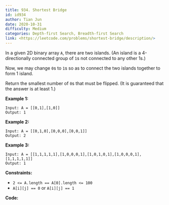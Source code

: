 ```yaml
---
title: 934. Shortest Bridge
id: id934
author: Tian Jun
date: 2020-10-31
difficulty: Medium
categories: Depth-first Search, Breadth-first Search
link: <https://leetcode.com/problems/shortest-bridge/description/>
---
```


In a given 2D binary array `A`, there are two islands.  (An island is a
4-directionally connected group of `1`s not connected to any other 1s.)

Now, we may change `0`s to `1`s so as to connect the two islands together to
form 1 island.

Return the smallest number of `0`s that must be flipped.  (It is guaranteed
that the answer is at least 1.)



**Example 1:**
            
	Input: A = [[0,1],[1,0]]    
	Output: 1    

**Example 2:**
            
	Input: A = [[0,1,0],[0,0,0],[0,0,1]]    
	Output: 2    

**Example 3:**
            
	Input: A = [[1,1,1,1,1],[1,0,0,0,1],[1,0,1,0,1],[1,0,0,0,1],[1,1,1,1,1]]    
	Output: 1    



**Constraints:**

  * `2 <= A.length == A[0].length <= 100`
  * `A[i][j] == 0` or `A[i][j] == 1`


**Code:**
